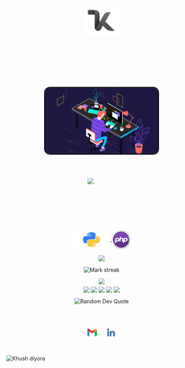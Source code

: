 <p align="center">
    <a href="https://github.com/khushdiyora" target="_blank">
        <img alt="logo" width="100" height="auto" src="assets/khush.png" />
    </a>
</p>
<h1 align="center" style="color: white;">Khush Diyora</h1>

<h3 align="center" style="color: white;">Computer Engineer</h3>
<p align="center">
    <a href="#" target="_blank">
        <img alt="Coding" width="300" height="auto" src="assets/coding1.gif" style="border-radius: 15px; border: 2px solid #000;" />
    </a>
</p>

<h3 align="center" style="color: white;">My Interests</h3>
<p align="center" style="color: white;">
    <img src="https://readme-typing-svg.demolab.com/?lines=Artificial%20Intelligence;Machine%20Learning;Deep%20Learning;Data%20Science;Computer%20Vision&font=Fira%20Code&center=true&width=380&height=50&duration=1000&pause=1000&color=#6A5ACD" alt="Interests">
</p>
<p align="center" style="color: white;">Currently working on - Private Projects</p>
<p align="center" style="color: white;">Currently learning - Artificial Intelligence and Machine Learning</p>
<h3 align="center" style="color: white;">Most Wanted Language</h3>
<p align="center">
    <a href="#" target="_blank">
        <img align="center" src="assets/python2.png" alt="python" height="50" width="100" />
    </a>
    <a href="#" target="_blank">
        <img align="center" src="assets/php-icon-2048x2048-zjxns1zh.png" alt="php" height="50" width="50" />
    </a>
</p>
<p align="center">
    <img align="center" src="https://github-readme-stats.vercel.app/api/top-langs?username=khushdiyora&hide_border=true&no-bg=true&no-frame=true&layout=compact&theme=transparent&hide=html,css,pug"/>
</p>
<p align="center">
    <img alt="Mark streak" src="https://github-readme-streak-stats.herokuapp.com/?user=khushdiyora&hide_border=true&theme=transparent" /> 
</p>
<div align="center">
    <img src="https://github-profile-trophy.vercel.app/?username=khushdiyora&no-bg=true&no-frame=true&title=-Reviews,-PullRequest&row=2&column=3">
</div>
<div align="center">
    <img align="center" src="http://github-profile-summary-cards.vercel.app/api/cards/stats?username=khushdiyora&theme=transparent" height="180em" />
    <img align="center" src="http://github-profile-summary-cards.vercel.app/api/cards/most-commit-language?username=khushdiyora&theme=transparent&exclude=CSS,Jupyter%20Notebook" height="180em" />
    <img align="center" src="http://github-profile-summary-cards.vercel.app/api/cards/repos-per-language?username=khushdiyora&theme=transparent&exclude=CSS,Jupyter%20Notebook" height="180em" />
    <img align="center" src="http://github-profile-summary-cards.vercel.app/api/cards/productive-time?username=khushdiyora&theme=transparent&utcOffset=5.30" height="180em" />
    <img align="center" src="http://github-profile-summary-cards.vercel.app/api/cards/profile-details?username=khushdiyora&theme=transparent" height="180em" />
</div>
<p align="center">
    <img src="https://quotes-github-readme.vercel.app/api?type=horizontal&theme=transparent" alt="Random Dev Quote" />
</p>
<h3 align="center" style="color: white;">Connect with Me</h3>
<p align="center">
    <a href="mailto:khushdiyora55@gmail.com" target="_blank">
    <img align="center" src="assets/gmail.png" alt="mail" height="30" width="30" />
  </a>&nbsp;&nbsp;&nbsp;
  <a href="https://linkedin.com/in/khushdiyora/" target="_blank">
    <img align="center" src="assets/linkedin.png" alt="linkedin" height="30" width="30" />
  </a>
</p>
<br>

![Khush diyora](https://github.com/user-attachments/assets/bdcbaae8-8fe2-43cf-8047-4cec63f94f98)

